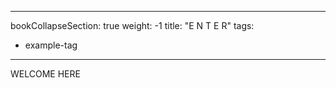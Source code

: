 
---
bookCollapseSection: true
weight: -1
title: "E N T E R"
tags:
  - example-tag
---

WELCOME HERE 